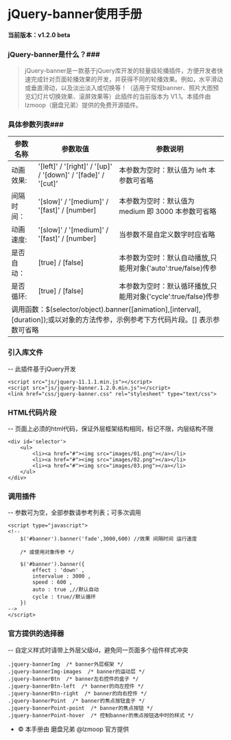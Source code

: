 # jQuery-banner使用手册 #

#### 当前版本：v1.2.0 beta ####

### jQuery-banner是什么？###
>jQuery-banner是一款基于jQuery库开发的轻量级轮播插件，方便开发者快速完成针对页面轮播效果的开发，并获得不同的轮播效果。例如，水平滑动或垂直滑动，以及淡出淡入或切换等！（适用于常规banner、照片大图预览幻灯片切换效果、滚屏效果等）此插件的当前版本为 V1.1。本插件由lzmoop（磨盘兄弟）提供的免费开源插件。


### 具体参数列表###
 <div id="csBg">
    <table>
        <thead>
            <tr>
                <th>参数名称</th>
                <th>参数取值</th>
                <th>参数说明</th>
            </tr>
        </thead>
        <tbody>
            <tr>
                <td>动画效果:</td>
                <td>
                    '[left]' / '[right]' / '[up]' / '[down]' / '[fade]' / '[cut]'
                </td>
                <td>
                    本参数为空时：默认值为 left 本参数可省略
                </td>
            </tr>
            <tr >
                <td>间隔时间：</td>
                <td>'[slow]' / '[medium]' / '[fast]' / [number]</td>
                <td>
                    本参数为空时：默认值为 medium 即 3000 本参数可省略
                </td>
            </tr>
            <tr>
                <td>动画速度:</td>
                <td>'[slow]' / '[medium]' / '[fast]' / [number]</td>
                <td>当参数不是自定义数字时应省略</td>
            </tr>
            <tr>
                <td>是否自动：</td>
                <td>[true] / [false]</td>
                <td>本参数为空时：默认自动播放,只能用对象{'auto':true/false}传参</td>
            </tr>
            <tr>
                <td>是否循环:</td>
                <td>[true] / [false]</td>
                <td>本参数为空时：默认循环播放,只能用对象{'cycle':true/false}传参</td>
            </tr>
            <tr>
                <td colspan="3">
                    调用函数：$(selector/object).banner([animation],[interval],[duration]);或以对象的方法传参，示例参考下方代码片段。[] 表示参数可省略
                </td>
            </tr>
        </tbody>
    </table>
</div>

### 引入库文件 ###

 -- 此插件基于jQuery开发

	<script src="js/jquery-11.1.1.min.js"></script>
	<script src="js/jquery-banner.1.2.0.min.js"></script>
	<link href="css/jquery-banner.css" rel="stylesheet" type="text/css">


### HTML代码片段 ###

 -- 页面上必须的html代码，保证外层框架结构相同，标记不限，内层结构不限
	
	<div id='selector'>
		<ul>
			<li><a href="#"><img src="images/01.png"></a></li>
			<li><a href="#"><img src="images/02.png"></a></li>
			<li><a href="#"><img src="images/03.png"></a></li>
		</ul>
	</div>

### 调用插件 ###

-- 参数可为空，全部参数请参考列表；可多次调用

	<script type="javascript">
	<!--
		$('#banner').banner('fade',3000,600) //效果 间隔时间 运行速度 

		/* 或使用对象传参 */

		$('#banner').banner({
			effect : 'down' ,
			intervalue : 3000 ,
			speed : 600 ,
			auto : true ,//默认自动
			cycle : true//默认循环
		})
	-->
	</script>

### 官方提供的选择器 ###

-- 自定义样式时请带上外层父级id，避免同一页面多个组件样式冲突

	.jquery-bannerImg  /* banner外层框架 */
	.jquery-bannerImg-images  /* banner的运动层 */
	.jquery-bannerBtn  /* banner左右控件的盒子 */
	.jquery-bannerBtn-left  /* banner的向左控件 */
	.jquery-bannerBtn-right  /* banner的向右控件 */
	.jquery-bannerPoint  /* banner的焦点按钮盒子 */
	.jquery-bannerPoint-point  /* banner的焦点按钮 */
	.jquery-bannerPoint-hover  /* 控制banner的焦点按钮选中时的样式 */

 - © 本手册由 磨盘兄弟 @lzmoop 官方提供 
